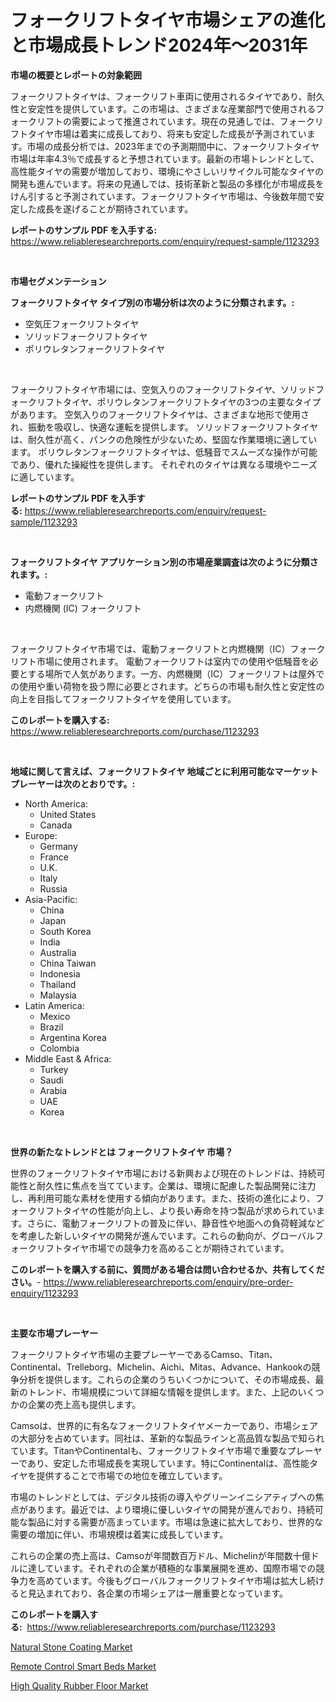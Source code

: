 <p><h1>フォークリフトタイヤ市場シェアの進化と市場成長トレンド2024年〜2031年</h1></p><p><strong>市場の概要とレポートの対象範囲</strong></p>
<p><p>フォークリフトタイヤは、フォークリフト車両に使用されるタイヤであり、耐久性と安定性を提供しています。この市場は、さまざまな産業部門で使用されるフォークリフトの需要によって推進されています。現在の見通しでは、フォークリフトタイヤ市場は着実に成長しており、将来も安定した成長が予測されています。市場の成長分析では、2023年までの予測期間中に、フォークリフトタイヤ市場は年率4.3％で成長すると予想されています。最新の市場トレンドとして、高性能タイヤの需要が増加しており、環境にやさしいリサイクル可能なタイヤの開発も進んでいます。将来の見通しでは、技術革新と製品の多様化が市場成長をけん引すると予測されています。フォークリフトタイヤ市場は、今後数年間で安定した成長を遂げることが期待されています。</p></p>
<p><strong>レポートのサンプル PDF を入手する:</strong> <a href="https://www.reliableresearchreports.com/enquiry/request-sample/1123293">https://www.reliableresearchreports.com/enquiry/request-sample/1123293</a></p>
<p>&nbsp;</p>
<p><strong>市場セグメンテーション</strong></p>
<p><strong>フォークリフトタイヤ タイプ別の市場分析は次のように分類されます。:</strong></p>
<p><ul><li>空気圧フォークリフトタイヤ</li><li>ソリッドフォークリフトタイヤ</li><li>ポリウレタンフォークリフトタイヤ</li></ul></p>
<p>&nbsp;</p>
<p><p>フォークリフトタイヤ市場には、空気入りのフォークリフトタイヤ、ソリッドフォークリフトタイヤ、ポリウレタンフォークリフトタイヤの3つの主要なタイプがあります。 空気入りのフォークリフトタイヤは、さまざまな地形で使用され、振動を吸収し、快適な運転を提供します。 ソリッドフォークリフトタイヤは、耐久性が高く、パンクの危険性が少ないため、堅固な作業環境に適しています。 ポリウレタンフォークリフトタイヤは、低騒音でスムーズな操作が可能であり、優れた操縦性を提供します。 それぞれのタイヤは異なる環境やニーズに適しています。</p></p>
<p><strong>レポートのサンプル PDF を入手する:</strong>&nbsp;<a href="https://www.reliableresearchreports.com/enquiry/request-sample/1123293">https://www.reliableresearchreports.com/enquiry/request-sample/1123293</a></p>
<p>&nbsp;</p>
<p><strong> フォークリフトタイヤ アプリケーション別の市場産業調査は次のように分類されます。:</strong></p>
<p><ul><li>電動フォークリフト</li><li>内燃機関 (IC) フォークリフト</li></ul></p>
<p>&nbsp;</p>
<p><p>フォークリフトタイヤ市場では、電動フォークリフトと内燃機関（IC）フォークリフト市場に使用されます。 電動フォークリフトは室内での使用や低騒音を必要とする場所で人気があります。一方、内燃機関（IC）フォークリフトは屋外での使用や重い荷物を扱う際に必要とされます。どちらの市場も耐久性と安定性の向上を目指してフォークリフトタイヤを使用しています。</p></p>
<p><strong>このレポートを購入する:</strong>&nbsp; <a href="https://www.reliableresearchreports.com/purchase/1123293">https://www.reliableresearchreports.com/purchase/1123293</a></p>
<p>&nbsp;</p>
<p><strong>地域に関して言えば、フォークリフトタイヤ 地域ごとに利用可能なマーケットプレーヤーは次のとおりです。:</strong></p>
<p><ul>
    <li>
        North America:
        <ul>
            <li>United States</li>
            <li>Canada</li>
        </ul>
    </li>
    <li>
        Europe:
        <ul>
            <li>Germany</li>
            <li>France</li>
            <li>U.K.</li>
            <li>Italy</li>
            <li>Russia</li>
        </ul>
    </li>
    <li>
        Asia-Pacific:
        <ul>
            <li>China</li>
            <li>Japan</li>
            <li>South Korea</li>
            <li>India</li>
            <li>Australia</li>
            <li>China Taiwan</li>
            <li>Indonesia</li>
            <li>Thailand</li>
            <li>Malaysia</li>
        </ul>
    </li>
    <li>
        Latin America:
        <ul>
            <li>Mexico</li>
            <li>Brazil</li>
            <li>Argentina Korea</li>
            <li>Colombia</li>
        </ul>
    </li>
    <li>
        Middle East & Africa:
        <ul>
            <li>Turkey</li>
            <li>Saudi</li>
            <li>Arabia</li>
            <li>UAE</li>
            <li>Korea</li>
        </ul>
    </li>
    </ul></p>
<p>&nbsp;</p>
<p><strong>世界の新たなトレンドとは フォークリフトタイヤ 市場？</strong></p>
<p><p>世界のフォークリフトタイヤ市場における新興および現在のトレンドは、持続可能性と耐久性に焦点を当てています。企業は、環境に配慮した製品開発に注力し、再利用可能な素材を使用する傾向があります。また、技術の進化により、フォークリフトタイヤの性能が向上し、より長い寿命を持つ製品が求められています。さらに、電動フォークリフトの普及に伴い、静音性や地面への負荷軽減などを考慮した新しいタイヤの開発が進んでいます。これらの動向が、グローバルフォークリフトタイヤ市場での競争力を高めることが期待されています。</p></p>
<p><strong>このレポートを購入する前に、質問がある場合は問い合わせるか、共有してください。</strong>- <a href="https://www.reliableresearchreports.com/enquiry/pre-order-enquiry/1123293">https://www.reliableresearchreports.com/enquiry/pre-order-enquiry/1123293</a></p>
<p>&nbsp;</p>
<p><strong>主要な市場プレーヤー</strong></p>
<p><p>フォークリフトタイヤ市場の主要プレーヤーであるCamso、Titan、Continental、Trelleborg、Michelin、Aichi、Mitas、Advance、Hankookの競争分析を提供します。これらの企業のうちいくつかについて、その市場成長、最新のトレンド、市場規模について詳細な情報を提供します。また、上記のいくつかの企業の売上高も提供します。</p><p>Camsoは、世界的に有名なフォークリフトタイヤメーカーであり、市場シェアの大部分を占めています。同社は、革新的な製品ラインと高品質な製品で知られています。TitanやContinentalも、フォークリフトタイヤ市場で重要なプレーヤーであり、安定した市場成長を実現しています。特にContinentalは、高性能タイヤを提供することで市場での地位を確立しています。</p><p>市場のトレンドとしては、デジタル技術の導入やグリーンイニシアティブへの焦点があります。最近では、より環境に優しいタイヤの開発が進んでおり、持続可能な製品に対する需要が高まっています。市場は急速に拡大しており、世界的な需要の増加に伴い、市場規模は着実に成長しています。</p><p>これらの企業の売上高は、Camsoが年間数百万ドル、Michelinが年間数十億ドルに達しています。それぞれの企業が積極的な事業展開を進め、国際市場での競争力を高めています。今後もグローバルフォークリフトタイヤ市場は拡大し続けると見込まれており、各企業の市場シェアは一層重要となっています。</p></p>
<p><strong>このレポートを購入する:</strong>&nbsp;&nbsp;<a href="https://www.reliableresearchreports.com/purchase/1123293">https://www.reliableresearchreports.com/purchase/1123293</a></p>
<p><p><a href="https://github.com/Glendatilghmankmgz0rbhwpy/Market-Research-Report-List-1/blob/main/natural-stone-coating-market.md">Natural Stone Coating Market</a></p><p><a href="https://view.publitas.com/reportprime-1/remote-control-smart-beds-market-offers-provide-insightful-data-for-the-time-period-from-2023-to-2030-and-also-provide-analysis-based-on-application-type-and-region/">Remote Control Smart Beds Market</a></p><p><a href="https://view.publitas.com/reportprime-1/high-quality-rubber-floor-market-centers-on-aspects-such-as-market-growth-market-share-market-opportunity-and-projected-forecasts-spanning-from-2023-to-2030/">High Quality Rubber Floor Market</a></p></p>